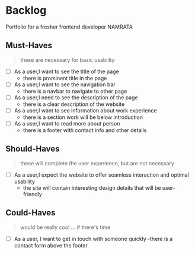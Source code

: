 # Backlog

Portfolio for a fresher frontend developer NAMRATA

## Must-Haves

> these are necessary for basic usability

- [ ] As a user,I want to see the title of the page
  - there is prominent title in the page
- [ ] As a user,I want to see the navigation bar
  - there is a navbar to navigate to other page
- [ ] As a user,I need to see the description of the page
  - there is a clear description of the website
- [ ] As a user,I want to see information about work experience
  - there is a section work will be below introduction
- [ ] As a user,I want to read more about person
  - there is a footer with contact info and other details

## Should-Haves

> these will complete the user experience, but are not necessary

- [ ] As a user,I expect the website to offer seamless interaction and optimal
      usability
  - the site will contain interesting design details that will be user-friendly

## Could-Haves

> would be really cool ... if there's time

- [ ] As a user, I want to get in touch with someone quickly -there is a contact
      form above the footer
